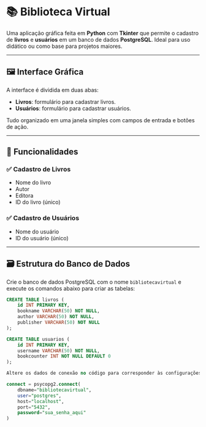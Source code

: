 # 📚 Biblioteca Virtual

Uma aplicação gráfica feita em **Python** com **Tkinter** que permite o cadastro de **livros** e **usuários** em um banco de dados **PostgreSQL**. Ideal para uso didático ou como base para projetos maiores.

---

## 🖼️ Interface Gráfica

A interface é dividida em duas abas:

- **Livros**: formulário para cadastrar livros.
- **Usuários**: formulário para cadastrar usuários.

Tudo organizado em uma janela simples com campos de entrada e botões de ação.

---

## 🧰 Funcionalidades

### ✅ Cadastro de Livros

- Nome do livro  
- Autor  
- Editora  
- ID do livro (único)

### ✅ Cadastro de Usuários

- Nome do usuário  
- ID do usuário (único)

---

## 🗃️ Estrutura do Banco de Dados

Crie o banco de dados PostgreSQL com o nome `bibliotecavirtual` e execute os comandos abaixo para criar as tabelas:

```sql
CREATE TABLE livros (
    id INT PRIMARY KEY,
    bookname VARCHAR(50) NOT NULL,
    author VARCHAR(50) NOT NULL,
    publisher VARCHAR(50) NOT NULL
);

CREATE TABLE usuarios (
    id INT PRIMARY KEY,
    username VARCHAR(50) NOT NULL,
    bookcounter INT NOT NULL DEFAULT 0
);

Altere os dados de conexão no código para corresponder às configurações do seu PostgreSQL:

connect = psycopg2.connect(
    dbname="bibliotecavirtual",
    user="postgres",
    host="localhost",
    port="5432",
    password="sua_senha_aqui"
)
